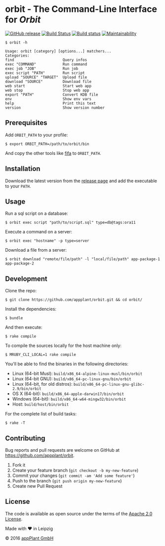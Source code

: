 # orbit - The Command-Line Interface for _Orbit_ <br> 
[![GitHub release](https://img.shields.io/github/release/appplant/orbit.svg)](https://github.com/appplant/orbit/releases) [![Build Status](https://travis-ci.com/appPlant/orbit.svg?branch=master)](https://travis-ci.com/appPlant/orbit) [![Build status](https://ci.appveyor.com/api/projects/status/y35hwhpf4w51nc9e/branch/master?svg=true)](https://ci.appveyor.com/project/katzer/orbit/branch/master) [![Maintainability](https://api.codeclimate.com/v1/badges/69da9029f3782acc97a4/maintainability)](https://codeclimate.com/github/appPlant/orbit/maintainability)

    $ orbit -h

    Usage: orbit [category] [options...] matchers...
    Categories:
    find                      Query infos
    exec "COMMAND"            Run command
    exec job "JOB"            Run job
    exec script "PATH"        Run script
    upload "SOURCE" "TARGET"  Upload file
    download "SOURCE"         Download file
    web start                 Start web app
    web stop                  Stop web app
    export "PATH"             Convert KDB file
    env                       Show env vars
    help                      Print this text
    version                   Show version number

## Prerequisites

Add `ORBIT_PATH` to your profile:

    $ export ORBIT_PATH=/path/to/orbit/bin

And copy the other tools like [fifa][fifa] to `ORBIT_PATH`.

## Installation

Download the latest version from the [release page][releases] and add the executable to your `PATH`.

## Usage

Run a sql script on a database:

    $ orbit exec script "path/to/script.sql" type=db@tags:ora11

Execute a command on a server:

    $ orbit exec "hostname" -p type=server

Download a file from a server:

    $ orbit download "remote/file/path" -l "local/file/path" app-package-1 app-package-2

## Development

Clone the repo:
    
    $ git clone https://github.com/appplant/orbit.git && cd orbit/

Install the dependencies:

    $ bundle

And then execute:

    $ rake compile

To compile the sources locally for the host machine only:

    $ MRUBY_CLI_LOCAL=1 rake compile

You'll be able to find the binaries in the following directories:

- Linux (64-bit Musl): `build/x86_64-alpine-linux-musl/bin/orbit`
- Linux (64-bit GNU): `build/x86_64-pc-linux-gnu/bin/orbit`
- Linux (64-bit, for old distros): `build/x86_64-pc-linux-gnu-glibc-2.9/bin/orbit`
- OS X (64-bit): `build/x86_64-apple-darwin17/bin/orbit`
- Windows (64-bit): `build/x86_64-w64-mingw32/bin/orbit`
- Host: `build/host/bin/orbit`

For the complete list of build tasks:

    $ rake -T

## Contributing

Bug reports and pull requests are welcome on GitHub at https://github.com/appplant/orbit.

1. Fork it
2. Create your feature branch (`git checkout -b my-new-feature`)
3. Commit your changes (`git commit -am 'Add some feature'`)
4. Push to the branch (`git push origin my-new-feature`)
5. Create new Pull Request

## License

The code is available as open source under the terms of the [Apache 2.0 License][license].

Made with :heart: in Leipzig

© 2016 [appPlant GmbH][appplant]

[fifa]: https://github.com/appplant/fifa
[releases]: https://github.com/appplant/orbit/releases
[license]: http://opensource.org/licenses/Apache-2.0
[appplant]: www.appplant.de

